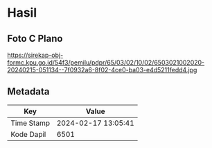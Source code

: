 # Hasil

## Foto C Plano

https://sirekap-obj-formc.kpu.go.id/54f3/pemilu/pdpr/65/03/02/10/02/6503021002020-20240215-051134--7f0932a6-8f02-4ce0-ba03-e4d5211fedd4.jpg


## Metadata

| Key        | Value               |
| ---------- | ------------------- |
| Time Stamp | 2024-02-17 13:05:41 |
| Kode Dapil | 6501                |



